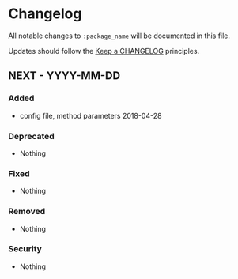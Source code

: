 # Changelog

All notable changes to `:package_name` will be documented in this file.

Updates should follow the [Keep a CHANGELOG](http://keepachangelog.com/) principles.

## NEXT - YYYY-MM-DD

### Added
- config file, method parameters 2018-04-28

### Deprecated
- Nothing

### Fixed
- Nothing

### Removed
- Nothing

### Security
- Nothing
